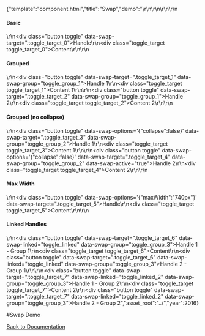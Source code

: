 {"template":"component.html","title":"Swap","demo":"<style>\r\n\t.toggle { cursor: pointer; display: none; margin: 10px 0; }\r\n\t.toggle.fs-swap-enabled { display: block; }\r\n\t.toggle,\r\n\t.no-touch .toggle:hover { background: #B0BEC5; }\r\n\t.toggle.fs-swap-active,\r\n\t.no-touch .toggle.fs-swap-active:hover { background: #00bcd4; }\r\n\r\n\t.toggle_target { background: #00bcd4; border-radius: 3px; color: #fff; height: 75px; line-height: 75px; margin: 10px 0; text-align: center; width: 100%; }\r\n\t.toggle_target.fs-swap-enabled.fs-swap-target { display: none; }\r\n\t.toggle_target.fs-swap-enabled.fs-swap-active { display: block; }\r\n</style>\r\n\r\n<script>\r\n\t$(function() {\r\n\t\t$(\".toggle\").swap();\r\n\t});\r\n</script>\r\n\r\n<h4>Basic</h4>\r\n<div class=\"button toggle\" data-swap-target=\".toggle_target_0\">Handle</div>\r\n<div class=\"toggle_target toggle_target_0\">Content</div>\r\n\r\n<h4>Grouped</h4>\r\n<div class=\"button toggle\" data-swap-target=\".toggle_target_1\" data-swap-group=\"toggle_group_1\">Handle 1</div>\r\n<div class=\"toggle_target toggle_target_1\">Content 1</div>\r\n\r\n<div class=\"button toggle\" data-swap-target=\".toggle_target_2\" data-swap-group=\"toggle_group_1\">Handle 2</div>\r\n<div class=\"toggle_target toggle_target_2\">Content 2</div>\r\n\r\n<h4>Grouped (no collapse)</h4>\r\n<div class=\"button toggle\" data-swap-options='{\"collapse\":false}' data-swap-target=\".toggle_target_3\" data-swap-group=\"toggle_group_2\">Handle 1</div>\r\n<div class=\"toggle_target toggle_target_3\">Content 1</div>\r\n\r\n<div class=\"button toggle\" data-swap-options='{\"collapse\":false}' data-swap-target=\".toggle_target_4\" data-swap-group=\"toggle_group_2\" data-swap-active=\"true\">Handle 2</div>\r\n<div class=\"toggle_target toggle_target_4\">Content 2</div>\r\n\r\n<h4>Max Width</h4>\r\n<div class=\"button toggle\" data-swap-options='{\"maxWidth\":\"740px\"}' data-swap-target=\".toggle_target_5\">Handle</div>\r\n<div class=\"toggle_target toggle_target_5\">Content</div>\r\n\r\n<h4>Linked Handles</h4>\r\n<div class=\"button toggle\" data-swap-target=\".toggle_target_6\" data-swap-linked=\"toggle_linked\" data-swap-group=\"toggle_group_3\">Handle 1 - Group 1</div>\r\n<div class=\"toggle_target toggle_target_6\">Content</div>\r\n<div class=\"button toggle\" data-swap-target=\".toggle_target_6\" data-swap-linked=\"toggle_linked\" data-swap-group=\"toggle_group_3\">Handle 2 - Group 1</div>\r\n\r\n<div class=\"button toggle\" data-swap-target=\".toggle_target_7\" data-swap-linked=\"toggle_linked_2\" data-swap-group=\"toggle_group_3\">Handle 1 - Group 2</div>\r\n<div class=\"toggle_target toggle_target_7\">Content 2</div>\r\n<div class=\"button toggle\" data-swap-target=\".toggle_target_7\" data-swap-linked=\"toggle_linked_2\" data-swap-group=\"toggle_group_3\">Handle 2 - Group 2</div>","asset_root":"../","year":2016}

 #Swap Demo
<p class="back_link"><a href="http://beta.formstone.it/components/swap">Back to Documentation</a></p>